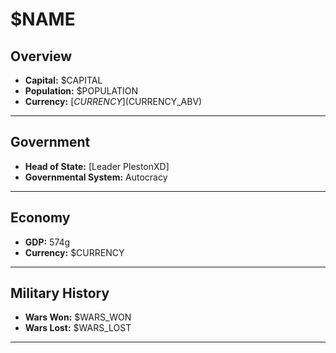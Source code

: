 # $NAME

## Overview

- **Capital:** $CAPITAL
- **Population:** $POPULATION
- **Currency:** [$CURRENCY] ($CURRENCY_ABV)

---

## Government

- **Head of State:** [Leader PlestonXD]
- **Governmental System:** Autocracy

---

## Economy

- **GDP:** 574g
- **Currency:** $CURRENCY

---

## Military History

- **Wars Won:** $WARS_WON
- **Wars Lost:** $WARS_LOST

---

